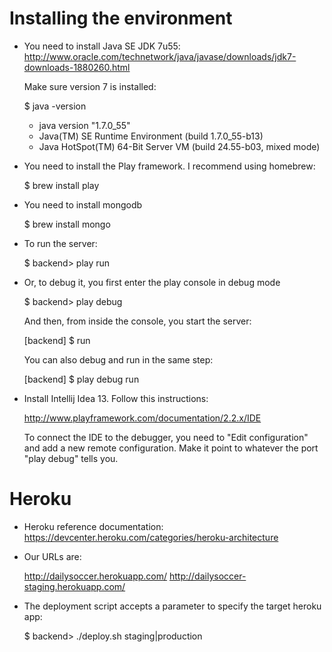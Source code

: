 Installing the environment
==========================

- You need to install Java SE JDK 7u55: http://www.oracle.com/technetwork/java/javase/downloads/jdk7-downloads-1880260.html

    Make sure version 7 is installed:
    
    $ java -version

    - java version "1.7.0_55"
    - Java(TM) SE Runtime Environment (build 1.7.0_55-b13)
    - Java HotSpot(TM) 64-Bit Server VM (build 24.55-b03, mixed mode)

- You need to install the Play framework. I recommend using homebrew:

    $ brew install play

- You need to install mongodb
 
    $ brew install mongo

- To run the server:

    $ backend> play run

- Or, to debug it, you first enter the play console in debug mode

    $ backend> play debug

    And then, from inside the console, you start the server:

    [backend] $ run

    You can also debug and run in the same step:

    [backend] $ play debug run
    

- Install Intellij Idea 13. Follow this instructions:

    http://www.playframework.com/documentation/2.2.x/IDE

  To connect the IDE to the debugger, you need to "Edit configuration" and add a new remote configuration. Make it point
  to whatever the port "play debug" tells you.



Heroku
===================

- Heroku reference documentation: https://devcenter.heroku.com/categories/heroku-architecture

- Our URLs are: 
    
    http://dailysoccer.herokuapp.com/
    http://dailysoccer-staging.herokuapp.com/

- The deployment script accepts a parameter to specify the target heroku app:

    $ backend> ./deploy.sh staging|production
